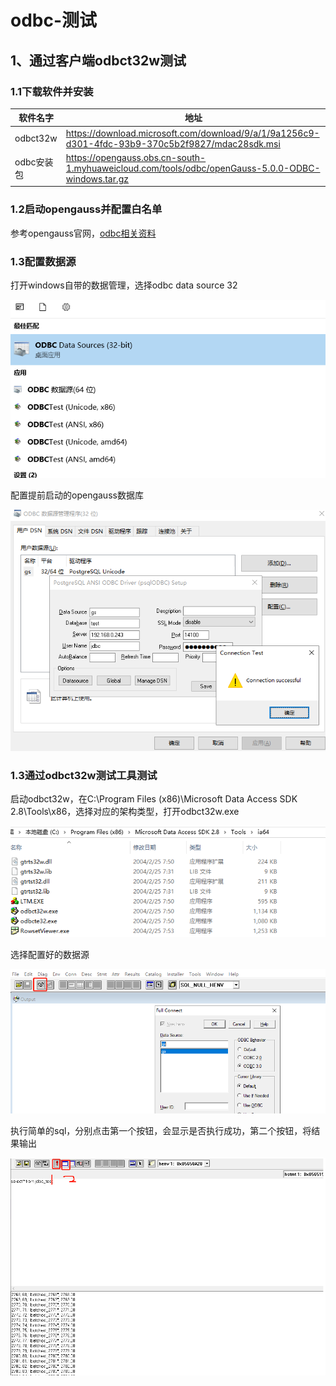 # odbc-测试

## 1、通过客户端odbct32w测试

### 1.1下载软件并安装

| 软件名字   | 地址                                                         |
| ---------- | ------------------------------------------------------------ |
| odbct32w   | https://download.microsoft.com/download/9/a/1/9a1256c9-d301-4fdc-93b9-370c5b2f9827/mdac28sdk.msi |
| odbc安装包 | https://opengauss.obs.cn-south-1.myhuaweicloud.com/tools/odbc/openGauss-5.0.0-ODBC-windows.tar.gz |



### 1.2启动opengauss并配置白名单

参考opengauss官网，[odbc相关资料](https://docs.opengauss.org/zh/docs/latest/docs/BriefTutorial/ODBC.html)



### 1.3配置数据源

打开windows自带的数据管理，选择odbc data source 32

![image-20230322211202304](odbc-%E6%B5%8B%E8%AF%95.assets/image-20230322211202304.png)



配置提前启动的opengauss数据库

![image-20230322211421933](odbc-%E6%B5%8B%E8%AF%95.assets/image-20230322211421933.png)

### 1.3通过odbct32w测试工具测试

启动odbct32w，在C:\Program Files (x86)\Microsoft Data Access SDK 2.8\Tools\x86，选择对应的架构类型，打开odbct32w.exe

![image-20230322211526968](odbc-%E6%B5%8B%E8%AF%95.assets/image-20230322211526968.png)

选择配置好的数据源

![image-20230322211744562](odbc-%E6%B5%8B%E8%AF%95.assets/image-20230322211744562.png)

执行简单的sql，分别点击第一个按钮，会显示是否执行成功，第二个按钮，将结果输出

![image-20230322211914017](odbc-%E6%B5%8B%E8%AF%95.assets/image-20230322211914017.png)
